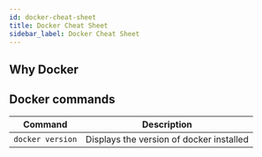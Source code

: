 ```yaml
---
id: docker-cheat-sheet
title: Docker Cheat Sheet
sidebar_label: Docker Cheat Sheet
---
```


## Why Docker

## Docker commands
<!-- https://github.com/wsargent/docker-cheat-sheet -->
| Command | Description |
| - | - |
| `docker version` | Displays the version of docker installed |
